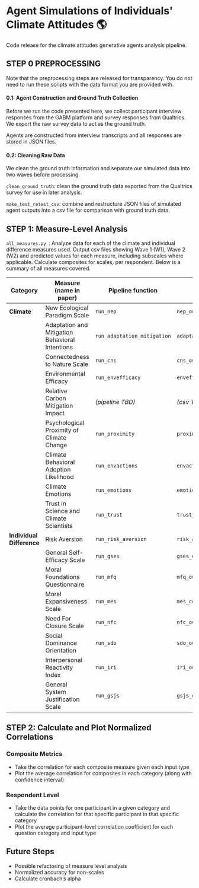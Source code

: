 # Agent Simulations of Individuals' Climate Attitudes 🌎

Code release for the climate attitudes generative agents analysis pipeline. 

## STEP 0 PREPROCESSING
Note that the preprocessing steps are released for transparency. You do not need to run these scripts with the data format you are provided with. 

#### 0.1: Agent Construction and Ground Truth Collection
Before we run the code presented here, we collect participant interview responses from the GABM platform and survey responses from Qualtrics. We export the raw survey data to act as the ground truth. 

Agents are constructed from interview transcripts and all responses are stored in JSON files.


#### 0.2: Cleaning Raw Data
We clean the ground truth information and separate our simulated data into two waves before processing.

`clean_ground_truth`: clean the ground truth data exported from the Qualtrics survey for use in later analysis.

`make_test_retest_csv`: combine and restructure JSON files of simulated agent outputs into a csv file for comparison with ground truth data. 


## STEP 1: Measure-Level Analysis
`all_measures.py `: Analyze data for each of the climate and individual difference measures used. Output csv files showing Wave 1 (W1), Wave 2 (W2) and predicted values for each measure, including subscales where applicable. Calculate composites for scales, per respondent. Below is a summary of all measures covered.

| Category             | Measure (name in paper)                                | Pipeline function         | Output CSV                        |
|----------------------|--------------------------------------------------------|----------------------------|-----------------------------------|
| **Climate**          | New Ecological Paradigm Scale                          | `run_nep`                  | `nep_output.csv`                  |
|                      | Adaptation and Mitigation Behavioral Intentions        | `run_adaptation_mitigation`| `adaptation_mitigation_output.csv`|
|                      | Connectedness to Nature Scale                          | `run_cns`                  | `cns_output.csv`                  |
|                      | Environmental Efficacy                                 | `run_envefficacy`          | `envefficacy_match.csv`           |
|                      | Relative Carbon Mitigation Impact                      | *(pipeline TBD)*           | *(csv TBD)*                       |
|                      | Psychological Proximity of Climate Change              | `run_proximity`            | `proximity_output.csv`            |
|                      | Climate Behavioral Adoption Likelihood                 | `run_envactions`           | `envactions_output.csv `          |
|                      | Climate Emotions                                       | `run_emotions`             | `emotions_output.csv`             |
|                      | Trust in Science and Climate Scientists                | `run_trust`                | `trust_output.csv`                |
| **Individual Difference** | Risk Aversion                                     | `run_risk_aversion`        | `risk_aversion_output.csv`        |
|                      | General Self-Efficacy Scale                            | `run_gses`                 | `gses_output.csv`                 |
|                      | Moral Foundations Questionnaire                        | `run_mfq`                  | `mfq_output.csv`                  |
|                      | Moral Expansiveness Scale                              | `run_mes`                  | `mes_composite_output.csv`        |
|                      | Need For Closure Scale                                 | `run_nfc`                  | `nfc_output.csv`                  |
|                      | Social Dominance Orientation                           | `run_sdo`                  | `sdo_output.csv`                  |
|                      | Interpersonal Reactivity Index                         | `run_iri`                  | `iri_output.csv`                  |
|                      | General System Justification Scale                     | `run_gsjs`                 | `gsjs_output.csv`                 |



## STEP 2: Calculate and Plot Normalized Correlations
### Composite Metrics
- Take the correlation for each composite measure given each input type
- Plot the average correlation for composites in each category (along with confidence interval)

### Respondent Level
- Take the data points for one participant in a given category and calculate the correlation for that specific participant in that specific category
- Plot the average participant-level correlation coefficient for each question category and input type


## Future Steps
- Possible refactoring of measure level analysis
- Normalized accuracy for non-scales
- Calculate cronbach’s alpha
